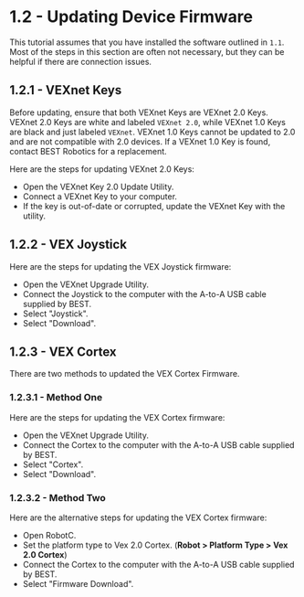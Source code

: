 # 1.2 - Updating Device Firmware

This tutorial assumes that you have installed the software outlined in `1.1`. Most of the steps in this section are often not necessary, but they can be helpful if there are connection issues.

## 1.2.1 - VEXnet Keys

Before updating, ensure that both VEXnet Keys are VEXnet 2.0 Keys. VEXnet 2.0 Keys are white and labeled `VEXnet 2.0`, while VEXnet 1.0 Keys are black and just labeled `VEXnet`. VEXnet 1.0 Keys cannot be updated to 2.0 and are not compatible with 2.0 devices. If a VEXnet 1.0 Key is found, contact BEST Robotics for a replacement.

Here are the steps for updating VEXnet 2.0 Keys:

- Open the VEXnet Key 2.0 Update Utility.
- Connect a VEXnet Key to your computer.
- If the key is out-of-date or corrupted, update the VEXnet Key with the utility.

## 1.2.2 - VEX Joystick

Here are the steps for updating the VEX Joystick firmware:

- Open the VEXnet Upgrade Utility.
- Connect the Joystick to the computer with the A-to-A USB cable supplied by BEST.
- Select "Joystick".
- Select "Download".

## 1.2.3 - VEX Cortex

There are two methods to updated the VEX Cortex Firmware.

### 1.2.3.1 - Method One

Here are the steps for updating the VEX Cortex firmware:

- Open the VEXnet Upgrade Utility.
- Connect the Cortex to the computer with the A-to-A USB cable supplied by BEST.
- Select "Cortex".
- Select "Download".

### 1.2.3.2 - Method Two

Here are the alternative steps for updating the VEX Cortex firmware:

- Open RobotC.
- Set the platform type to Vex 2.0 Cortex. (**Robot > Platform Type > Vex 2.0 Cortex**)
- Connect the Cortex to the computer with the A-to-A USB cable supplied by BEST.
- Select "Firmware Download".
